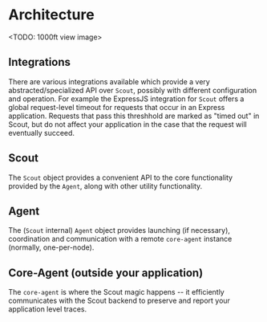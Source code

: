 # Architecture #

<TODO: 1000ft view image>

## Integrations ##

There are various integrations available which provide a very abstracted/specialized API over `Scout`, possibly with different configuration and operation. For example the ExpressJS integration for `Scout` offers a global request-level timeout for requests that occur in an Express application. Requests that pass this threshhold are marked as "timed out" in Scout, but do not affect your application in the case that the request will eventually succeed.

## Scout ##

The `Scout` object provides a convenient API to the core functionality provided by the `Agent`, along with other utility functionality.

## Agent ##

The (`Scout` internal) `Agent` object provides launching (if necessary), coordination and communication with a remote `core-agent` instance (normally, one-per-node).

## Core-Agent (outside your application) ##

The `core-agent` is where the Scout magic happens -- it efficiently communicates with the Scout backend to preserve and report your application level traces.
